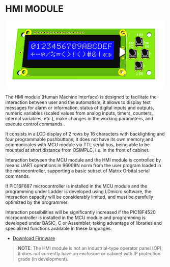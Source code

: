 HMI MODULE
==========

![HMI](images/hmi.png)

The HMI module (Human Machine Interface) is designed to facilitate the interaction between
user and the automatism; it allows to display text messages for alarm or information, status of
digital inputs and outputs, numeric variables (scaled values from analog inputs, timers,
counters, internal variables, etc.), make changes in the working parameters, and execute
control commands .

It consists in a LCD display of 2 rows by 16 characters with backlighting and four programmable
pushbuttons; it does not have its own memory;and communicates with MCU module via TTL
serial bus, being able to be mounted at short distance from OSIMPLC, i.e. in the front of
cabinet.

Interaction between the MCU module and the HMI module is controlled by means UART
operations in 96008N norm from the user program loaded in the microcontroller, supporting a
basic subset of Matrix Orbital serial commands.

If PIC16F887 microcontroller is installed in the MCU module and the programming under Ladder
is developed using LDmicro software, the interaction capacity will be considerably limited, and
must be carefully optimized by the programmer.

Interaction possibilities will be significantly increased if the PIC18F4520 microcontroller is
installed in the MCU module and programming is developed under BASIC, C or Assembler,
taking advantage of libraries and specialized functions available in these languages.

* [Download Firmware](downloads/OSIMPLC_HMI_firmware.zip)

> **NOTE**:
> The HMI module is not an industrial-type operator panel (OP); it does not currently have an
> enclosure or cabinet with IP protection grade (in development).
